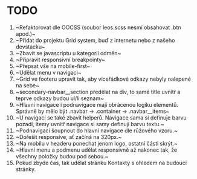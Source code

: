 ﻿# TODO

1. ~Refaktorovat dle OOCSS (soubor leos.scss nesmí obsahovat .btn apod.)~
2. ~Přidat do projektu Grid system, buď z internetu nebo z našeho devstacku~
3. ~Zbavit se javascriptu u kategorií odměn~
4. ~Připravit responsivní breakpointy~
5. ~Přepsat vše na mobile-first~
6. ~Udělat menu v navigaci~
7. ~Grid ve footeru upravit tak, aby víceřádkové odkazy nebyly nalepené na sebe~
8. ~secondary-navbar__section předělat na div, to samé title uvnitř a teprve odkazy budou ul/li seznam~
9. ~Hlavní navigace i podnavigace mají obrácenou logiku elementů. Správně by mělo být .navbar -> .container -> .navbar__items~
10. ~U navigací se také zbavit helperů. Navigace sama si definuje barvu pozadí, itemy uvnitř navigace si samy definují barvu textu.~
11. ~Podnavigaci šoupnout do hlavní navigace dle růžového vzoru.~
12. ~Dořešit responsive, ať začíná na 320px.~
13. ~Na mobilu v headeru ponechat jenom logo, ostatní části skrýt.~
14. ~Hlavní menu a podmenu udělat responsivně až nakonec tak, že všechny položky budou pod sebou.~
15. Pokud zbyde čas, tak udělat stránku Kontakty s ohledem na budoucí stránky.